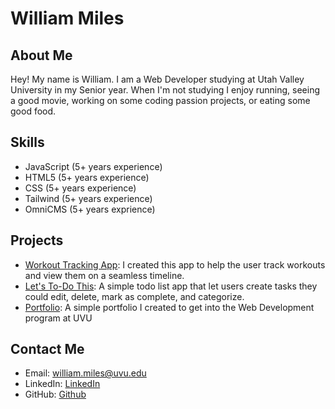 # William Miles

## About Me
Hey! My name is William. I am a Web Developer studying at Utah Valley University in my Senior year. When I'm not studying I enjoy running, seeing a good movie, working on some coding passion projects, or eating some good food.

## Skills
- JavaScript (5+ years experience)
- HTML5 (5+ years experience)
- CSS (5+ years experience)
- Tailwind (5+ years experience)
- OmniCMS (5+ years exprience)

## Projects
- [Workout Tracking App](https://github.com/willmiles00/workoutApp): I created this app to help the user track workouts and view them on a seamless timeline.
- [Let's To-Do This](https://github.com/willmiles00/listApp): A simple todo list app that let users create tasks they could edit, delete, mark as complete, and categorize.
- [Portfolio](https://willmiles.co/): A simple portfolio I created to get into the Web Development program at UVU

## Contact Me
- Email: [william.miles@uvu.edu](mailto:william.miles@uvu.edu)
- LinkedIn: [LinkedIn](https://www.linkedin.com/in/williammilesut/)
- GitHub: [Github](https://github.com/willmiles00)
